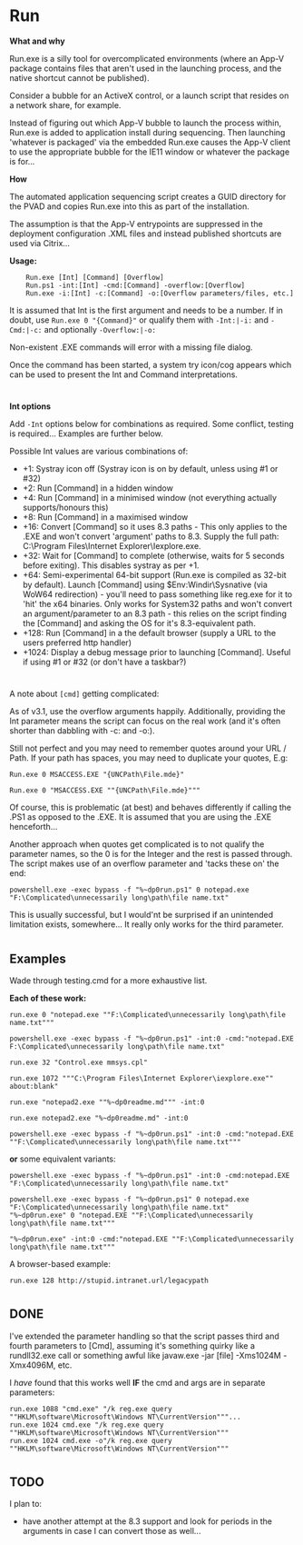 # Run

**What and why**

Run.exe is a silly tool for overcomplicated environments (where an App-V package contains files that aren't used in the launching process, and the native shortcut cannot be published).

Consider a bubble for an ActiveX control, or a launch script that resides on a network share, for example.

Instead of figuring out which App-V bubble to launch the process within, Run.exe is added to application install during sequencing.  Then launching 'whatever is packaged' via the embedded Run.exe causes the App-V client to use the appropriate bubble for the IE11 window or whatever the package is for...

**How**

The automated application sequencing script creates a GUID directory for the PVAD and copies Run.exe into this as part of the installation.

The assumption is that the App-V entrypoints are suppressed in the deployment configuration .XML files and instead published shortcuts are used via Citrix...

**Usage:**
```
    Run.exe [Int] [Command] [Overflow]
    Run.ps1 -int:[Int] -cmd:[Command] -overflow:[Overflow]
    Run.exe -i:[Int] -c:[Command] -o:[Overflow parameters/files, etc.]
```
It is assumed that Int is the first argument and needs to be a number.  If in doubt, use ```Run.exe 0 "{Command}"``` or qualify them with ```-Int:|-i:``` and ````-Cmd:|-c:```` and optionally ````-Overflow:|-o:````

Non-existent .EXE commands will error with a missing file dialog.

Once the command has been started, a system try icon/cog appears which can be used to present the Int and Command interpretations.

# 

**Int options**

Add ```-Int``` options below for combinations as required.  Some conflict, testing is required...  Examples are further below.

Possible Int values are various combinations of:
 - +1: Systray icon off (Systray icon is on by default, unless using #1 or #32)
 - +2: Run [Command] in a hidden window
 - +4: Run [Command] in a minimised window (not everything actually supports/honours this)
 - +8: Run [Command] in a maximised window
 - +16: Convert [Command] so it uses 8.3 paths - This only applies to the .EXE and won't convert 'argument' paths to 8.3.  Supply the full path: C:\Program Files\Internet Explorer\Iexplore.exe.
 - +32: Wait for [Command] to complete (otherwise, waits for 5 seconds before exiting).  This disables systray as per +1.
 - +64: Semi-experimental 64-bit support (Run.exe is compiled as 32-bit by default). Launch [Command] using $Env:Windir\Sysnative (via WoW64 redirection) - you'll need to pass something like reg.exe for it to 'hit' the x64 binaries.  Only works for System32 paths and won't convert an argument/parameter to an 8.3 path - this relies on the script finding the [Command] and asking the OS for it's 8.3-equivalent path.
 - +128: Run [Command] in a the default browser (supply a URL to the users preferred http handler)
 - +1024: Display a debug message prior to launching [Command].  Useful if using #1 or #32 (or don't have a taskbar?)

#

A note about ```[cmd]``` getting complicated:

As of v3.1, use the overflow arguments happily. Additionally, providing the Int parameter means the script can focus on the real work (and it's often shorter than dabbling with -c: and -o:).

Still not perfect and you may need to remember quotes around your URL / Path. If your path has spaces, you may need to duplicate your quotes, E.g:
```
Run.exe 0 MSACCESS.EXE "{UNCPath\File.mde}"

Run.exe 0 "MSACCESS.EXE ""{UNCPath\File.mde}"""
```
Of course, this is problematic (at best) and behaves differently if calling the .PS1 as opposed to the .EXE.  It is assumed that you are using the .EXE henceforth...

Another approach when quotes get complicated is to not qualify the parameter names, so the 0 is for the Integer and the rest is passed through.  The script makes use of an overflow parameter and 'tacks these on' the end:
```
powershell.exe -exec bypass -f "%~dp0run.ps1" 0 notepad.exe "F:\Complicated\unnecessarily long\path\file name.txt"
```
This is usually successful, but I would'nt be surprised if an unintended limitation exists, somewhere...  It really only works for the third parameter.

#

## Examples

Wade through testing.cmd for a more exhaustive list.

**Each of these work:**
```
run.exe 0 "notepad.exe ""F:\Complicated\unnecessarily long\path\file name.txt"""

powershell.exe -exec bypass -f "%~dp0run.ps1" -int:0 -cmd:"notepad.EXE F:\Complicated\unnecessarily long\path\file name.txt"

run.exe 32 "Control.exe mmsys.cpl"

run.exe 1072 """C:\Program Files\Internet Explorer\iexplore.exe"" about:blank"

run.exe "notepad2.exe ""%~dp0readme.md""" -int:0

run.exe notepad2.exe "%~dp0readme.md" -int:0

powershell.exe -exec bypass -f "%~dp0run.ps1" -int:0 -cmd:"notepad.EXE ""F:\Complicated\unnecessarily long\path\file name.txt"""
```
**or** some equivalent variants:
```
powershell.exe -exec bypass -f "%~dp0run.ps1" -int:0 -cmd:notepad.EXE "F:\Complicated\unnecessarily long\path\file name.txt"

powershell.exe -exec bypass -f "%~dp0run.ps1" 0 notepad.exe "F:\Complicated\unnecessarily long\path\file name.txt"
"%~dp0run.exe" 0 "notepad.EXE ""F:\Complicated\unnecessarily long\path\file name.txt"""

"%~dp0run.exe" -int:0 -cmd:"notepad.EXE ""F:\Complicated\unnecessarily long\path\file name.txt"""
```
A browser-based example:
```
run.exe 128 http://stupid.intranet.url/legacypath
```
#
## DONE
I've extended the parameter handling so that the script passes third and fourth parameters to [Cmd], assuming it's something quirky like a rundll32.exe call or something awful like javaw.exe -jar [file] -Xms1024M -Xmx4096M, etc.

I _have_ found that this works well **IF** the cmd and args are in separate parameters: 
  ```
  run.exe 1088 "cmd.exe" "/k reg.exe query ""HKLM\software\Microsoft\Windows NT\CurrentVersion"""...
  run.exe 1024 cmd.exe "/k reg.exe query ""HKLM\software\Microsoft\Windows NT\CurrentVersion"""
  run.exe 1024 cmd.exe -o"/k reg.exe query ""HKLM\software\Microsoft\Windows NT\CurrentVersion"""
  ```
#
## TODO
I plan to: 

* have another attempt at the 8.3 support and look for periods in the arguments in case I can convert those as well...
